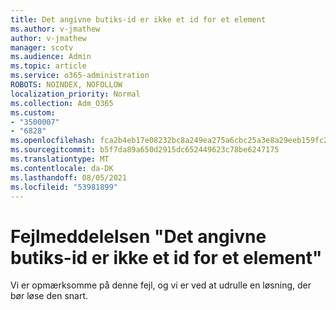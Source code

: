 ```yaml
---
title: Det angivne butiks-id er ikke et id for et element
ms.author: v-jmathew
author: v-jmathew
manager: scotv
ms.audience: Admin
ms.topic: article
ms.service: o365-administration
ROBOTS: NOINDEX, NOFOLLOW
localization_priority: Normal
ms.collection: Adm_O365
ms.custom:
- "3500007"
- "6828"
ms.openlocfilehash: fca2b4eb17e08232bc8a249ea275a6cbc25a3e8a29eeb159fc25f623d4f24390
ms.sourcegitcommit: b5f7da89a650d2915dc652449623c78be6247175
ms.translationtype: MT
ms.contentlocale: da-DK
ms.lasthandoff: 08/05/2021
ms.locfileid: "53981899"
---
```

# <a name="the-store-id-provided-isnt-an-id-of-an-item-error"></a>Fejlmeddelelsen "Det angivne butiks-id er ikke et id for et element"

Vi er opmærksomme på denne fejl, og vi er ved at udrulle en løsning, der bør løse den snart.
